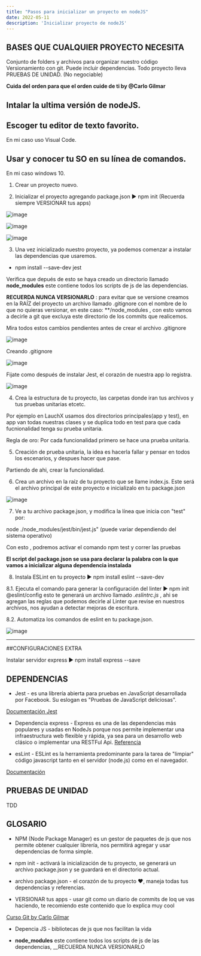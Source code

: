 ```yaml
---
title: "Pasos para inicializar un proyecto en nodeJS"
date: 2022-05-11
description: 'Inicializar proyecto de nodeJS'
---
```


## BASES QUE CUALQUIER PROYECTO NECESITA

Conjunto de folders y archivos para organizar nuestro código
Versionamiento con git.
Puede incluir dependencias.
Todo proyecto lleva PRUEBAS DE UNIDAD. (No negociable)


__Cuida del orden para que el orden cuide de ti by @Carlo Gilmar__

## Intalar la ultima versión de nodeJS.
## Escoger tu editor de texto favorito.

En mi caso uso Visual Code.

## Usar y conocer tu SO en su línea de comandos.

En mi caso windows 10.


1. Crear un proyecto nuevo.

2. Inicializar el proyecto agregando package.json ▶️  npm init (Recuerda siempre VERSIONAR tus apps)

![image](https://user-images.githubusercontent.com/99162884/167997193-ec6236ab-c911-4ac4-9006-27229decbd22.png)

![image](https://user-images.githubusercontent.com/99162884/167997259-02c061f9-e73a-42f6-8b8b-b90410dbdcf2.png)

![image](https://user-images.githubusercontent.com/99162884/167997314-a8879a24-b6c4-459c-ac34-7fe9972e8b2b.png)

3. Una vez inicializado nuestro proyecto, ya podemos comenzar a instalar las dependencias que usaremos.

- npm install --save-dev jest

Verifica que depués de esto se haya creado un directorio llamado __node_modules__ este contiene todos los scripts de js de las dependencias.

__RECUERDA NUNCA VERSIONARLO__ : para evitar que se versione creamos en la RAÍZ del proyecto un archivo llamado .gitignore con el nombre de lo que no quieras versionar, en este caso: **/node_modules , con esto vamos a decirle a git que excluya este directorio de los commits que realicemos.

Mira todos estos cambios pendientes antes de crear el archivo .gitignore

![image](https://user-images.githubusercontent.com/99162884/167998798-61b1703d-9ab7-4253-8775-0f324a765639.png)

Creando .gitignore

![image](https://user-images.githubusercontent.com/99162884/167999055-822399c0-10c5-453f-8081-427f81b042d1.png)

Fijate como después de instalar Jest, el corazón de nuestra app lo registra.

![image](https://user-images.githubusercontent.com/99162884/167999333-e96c8a50-179d-4247-9c10-7b6ae503214d.png)


4. Crea la estructura de tu proyecto, las carpetas donde iran tus archivos y tus pruebas unitarias etcetc.

Por ejemplo en LauchX usamos dos directorios principales(app y test), en app van todas nuestras clases y se duplica todo en test para que cada fucnionalidad tenga su prueba unitaria.

Regla de oro: Por cada funcionalidad primero se hace una prueba unitaria.

5. Creación de prueba unitaria, la idea es hacerla fallar y pensar en todos los escenarios, y despues hacer que pase.

Partiendo de ahi, crear la funcionalidad.

6. Crea un archivo en la raíz de tu proyecto que se llame index.js. Este será el archivo principal de este proyecto e inicializalo en tu package.json

![image](https://user-images.githubusercontent.com/99162884/168000977-c89780a8-1af4-4e95-be1c-f0004073ef9f.png)

7. Ve a tu archivo package.json, y modifica la línea que inicia con "test" por:

node ./node_modules/jest/bin/jest.js" (puede variar dependiendo del sistema operativo)

Con esto , podremos activar el comando npm test y correr las pruebas

__El script del package.json se usa para declarar la palabra con la que vamos a inicializar alguna dependencia instalada__

8. Instala ESLint en tu proyecto ▶️ npm install eslint --save-dev

  8.1. Ejecuta el comando para generar la configuración del linter ▶️ npm init @eslint/config esto te generará un archivo llamado _.eslintrc.js_ , ahi se agregan las reglas que podemos decirle al Linter que revise en nuestros archivos, nos ayudan a detectar mejoras de escritura.
  
  8.2. Automatiza los comandos de eslint en tu package.json.

![image](https://user-images.githubusercontent.com/99162884/168003511-a3f4f7c1-35eb-4b17-9b8b-5616ec33865a.png)


---

##CONFIGURACIONES EXTRA

Instalar servidor express ▶️  npm install express --save



## DEPENDENCIAS

- Jest - es una librería abierta para pruebas en JavaScript desarrollada por Facebook. Su eslogan es "Pruebas de JavaScript deliciosas".

[Documentación Jest](https://jestjs.io/docs/api)

- Dependencia express - Express es una de las dependencias más populares y usadas en NodeJs porque nos permite implementar una infraestructura web flexible y rápida, ya sea para un desarrollo web clásico o implementar una RESTFul Api. [Referencia](https://anexsoft.com/ejemplo-de-nodejs-y-express) 

- esLint -  ESLint es la herramienta predominante para la tarea de "limpiar" código javascript tanto en el servidor (node.js) como en el navegador.

[Documentación](https://eslint.org/docs/rules/)


## PRUEBAS DE UNIDAD

 TDD

## GLOSARIO

- NPM (Node Package Manager) es un gestor de paquetes de js que nos permite obtener cualquier librería, nos permitirá agregar y usar dependencias de forma simple.

- npm init - activará la inicialización de tu proyecto, se generará un archivo package.json y se guardará en el directorio actual.

- archivo package.json - el corazón de tu proyecto ❤️,  maneja todas tus dependencias y referencias.

- VERSIONAR tus apps - usar git como un diario de commits de loq ue vas haciendo, te recomiendo este contenido que lo explica muy cool

[Curso Git by Carlo Gilmar](https://carlogilmar.gitbooks.io/git-course/content/)

- Depencia JS - bibliotecas de js que nos facilitan la vida 

- __node_modules__ este contiene todos los scripts de js de las dependencias, __RECUERDA NUNCA VERSIONARLO



